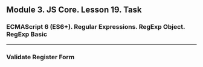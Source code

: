 ## Module 3. JS Core. Lesson 19. Task

###  ECMAScript 6 (ES6+). Regular Expressions. RegExp Object. RegExp Basic
***

### Validate Register Form

